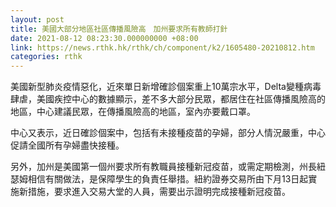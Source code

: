 ```yaml
---
layout: post
title: 美國大部分地區社區傳播風險高　加州要求所有教師打針
date: 2021-08-12 08:23:30.000000000 +08:00
link: https://news.rthk.hk/rthk/ch/component/k2/1605480-20210812.htm
categories: rthk
---
```


美國新型肺炎疫情惡化，近來單日新增確診個案重上10萬宗水平，Delta變種病毒肆虐，美國疾控中心的數據顯示，差不多大部分民眾，都居住在社區傳播風險高的地區，中心建議民眾，在傳播風險高的地區，室內亦要戴口罩。

中心又表示，近日確診個案中，包括有未接種疫苗的孕婦，部分人情況嚴重，中心促請全國所有孕婦盡快接種。

另外，加州是美國第一個州要求所有教職員接種新冠疫苗，或需定期檢測，州長紐瑟姆相信有關做法，是保障學生的負責任舉措。紐約證券交易所由下月13日起實施新措施，要求進入交易大堂的人員，需要出示證明完成接種新冠疫苗。

